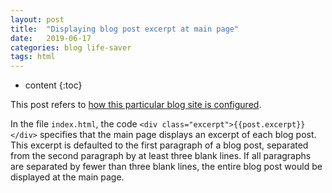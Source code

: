 ```yaml
---
layout: post
title:  "Displaying blog post excerpt at main page"
date:   2019-06-17
categories: blog life-saver
tags: html
---
```


* content
{:toc}

This post refers to [how this particular blog site is configured](https://largecats.github.io/2019/06/17/Build-blog/). 

In the file `index.html`, the code `<div class="excerpt">{{post.excerpt}}</div>` specifies that the main page displays an excerpt of each blog post. This excerpt is defaulted to the first paragraph of a blog post, separated from the second paragraph by at least three blank lines. If all paragraphs are separated by fewer than three blank lines, the entire blog post would be displayed at the main page.